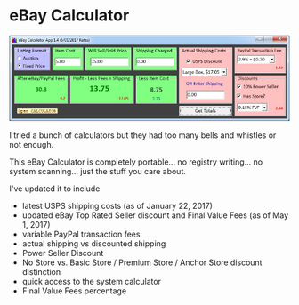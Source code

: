 # eBay Calculator

![Alt text](sample.jpg?raw=true "eBay Calculator screenshot")

I tried a bunch of calculators but they had too many bells and whistles or not enough.

This eBay Calculator is completely portable... no registry writing... no system scanning... just the stuff you care about.


I've updated it to include
- latest USPS shipping costs (as of January 22, 2017)
- updated eBay Top Rated Seller discount and Final Value Fees (as of May 1, 2017)
- variable PayPal transaction fees
- actual shipping vs discounted shipping
- Power Seller Discount
- No Store vs. Basic Store / Premium Store / Anchor Store discount distinction
- quick access to the system calculator
- Final Value Fees percentage




